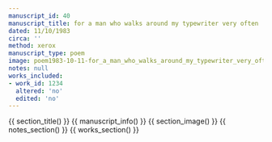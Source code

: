 ```yaml
---
manuscript_id: 40
manuscript_title: for a man who walks around my typewriter very often
dated: 11/10/1983
circa: ''
method: xerox
manuscript_type: poem
image: poem1983-10-11-for_a_man_who_walks_around_my_typewriter_very_often.jpg
notes: null
works_included:
- work_id: 1234
  altered: 'no'
  edited: 'no'
---
```


{{ section_title() }}
{{ manuscript_info() }}
{{ section_image() }}
{{ notes_section() }}
{{ works_section() }}
